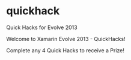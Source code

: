 quickhack
=========

Quick Hacks for Evolve 2013

Welcome to Xamarin Evolve 2013 - QuickHacks!

Complete any 4 Quick Hacks to receive a Prize!
